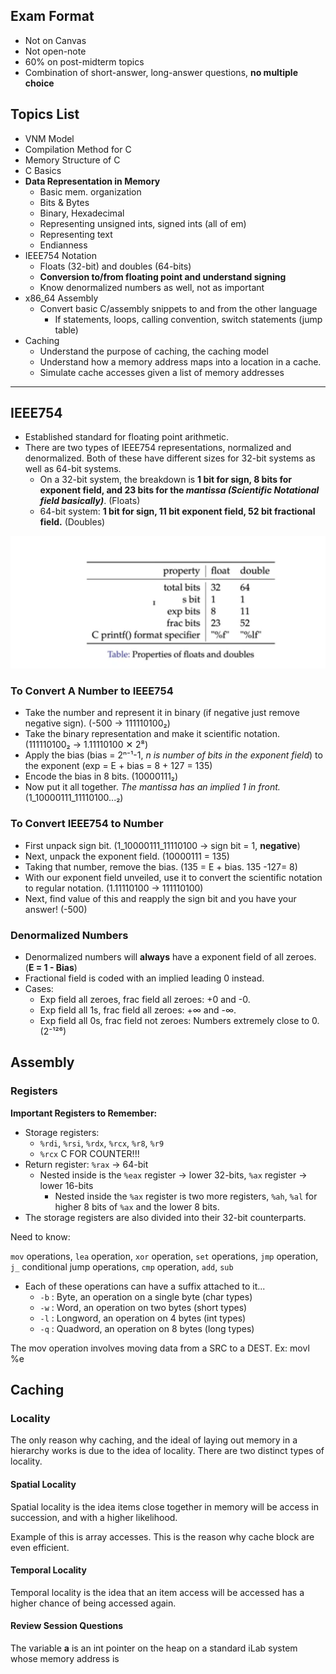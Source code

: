 

## Exam Format
- Not on Canvas
- Not open-note
- 60% on post-midterm topics
- Combination of short-answer, long-answer questions, **no multiple choice**

## Topics List
- VNM Model
- Compilation Method for C
- Memory Structure of C
- C Basics
- **Data Representation in Memory**
	- Basic mem. organization
	- Bits & Bytes
	- Binary, Hexadecimal
	- Representing unsigned ints, signed ints (all of em)
	- Representing text
	- Endianness
- IEEE754 Notation
	- Floats (32-bit) and doubles (64-bits)
	- **Conversion to/from floating point and understand signing**
	- Know denormalized numbers as well, not as important
- x86_64 Assembly
	- Convert basic C/assembly snippets to and from the other language
		- If statements, loops, calling convention, switch statements (jump table)
- Caching
	- Understand the purpose of caching, the caching model
	- Understand how a memory address maps into a location in a cache.
	- Simulate cache accesses given a list of memory addresses

---

## IEEE754
- Established standard for floating point arithmetic.
- There are two types of IEEE754 representations, normalized and denormalized. Both of these have different sizes for 32-bit systems as well as 64-bit systems. 
	- On a 32-bit system, the breakdown is **1 bit for sign, 8 bits for exponent field, and 23 bits for the *mantissa (Scientific Notational field basically)***. (Floats)
	- 64-bit system: **1 bit for sign, 11 bit exponent field, 52 bit fractional field.** (Doubles)

![](imgs/actual/single-vs-double-precision.png)

### To Convert A Number to IEEE754
- Take the number and represent it in binary (if negative just remove negative sign). (-500 -> 111110100₂)
- Take the binary representation and make it scientific notation. (111110100₂ -> 1.11110100 ✕ 2⁸)
- Apply the bias (bias = 2ⁿ⁻¹-1, *n is number of bits in the exponent field*) to the exponent (exp = E + bias = 8 + 127 = 135)
- Encode the bias in 8 bits. (10000111₂)
- Now put it all together. *The mantissa has an implied 1 in front.* (1_10000111_11110100...₂)

### To Convert IEEE754 to Number
- First unpack sign bit. (1_10000111_11110100 → sign bit = 1, **negative**)
- Next, unpack the exponent field. (10000111 = 135)
- Taking that number, remove the bias. (135 = E + bias. 135 -127= 8)
- With our exponent field unveiled, use it to convert the scientific notation to regular notation. (1.11110100 → 111110100)
- Next, find value of this and reapply the sign bit and you have your answer! (-500)

### Denormalized Numbers
- Denormalized numbers will **always** have a exponent field of all zeroes. (**E = 1 - Bias**)
- Fractional field is coded with an implied leading 0 instead.
- Cases:
	- Exp field all zeroes, frac field all zeroes: +0 and -0.
	- Exp field all 1s, frac field all zeroes: +∞ and -∞.
	- Exp field all 0s, frac field not zeroes: Numbers extremely close to 0. (2⁻¹²⁶)

## Assembly

### Registers

**Important Registers to Remember:**

- Storage registers:
	- `%rdi`, `%rsi`, `%rdx`, `%rcx`, `%r8`, `%r9`
	- `%rcx` C FOR COUNTER!!!
- Return register: `%rax` → 64-bit
	- Nested inside is the `%eax` register → lower 32-bits, `%ax` register → lower 16-bits
		- Nested inside the `%ax` register is two more registers, `%ah`, `%al` for higher 8 bits of `%ax` and the lower 8 bits.
- The storage registers are also divided into their 32-bit counterparts.

Need to know:

`mov` operations, `lea` operation, `xor` operation, `set` operations, `jmp` operation, `j_` conditional jump operations, `cmp` operation, `add`, `sub`

- Each of these operations can have a suffix attached to it...
	- `-b` : Byte, an operation on a single byte (char types)
	- `-w` : Word, an operation on two bytes (short types)
	- `-l` : Longword, an operation on 4 bytes (int types)
	- `-q` : Quadword, an operation on 8 bytes (long types)

The mov operation involves moving data from a SRC to a DEST. Ex: movl %e


## Caching

### Locality

The only reason why caching, and the ideal of laying out memory in a hierarchy works is due to the idea of locality. There are two distinct types of locality.

#### Spatial Locality

Spatial locality is the idea items close together in memory will be access in succession, and with a higher likelihood. 

Example of this is array accesses. This is the reason why cache block are even efficient.

#### Temporal Locality

Temporal locality is the idea that an item access will be accessed has a higher chance of being accessed again.

#### Review Session Questions

The variable **a** is an int pointer on the heap on a standard iLab system whose memory address is 